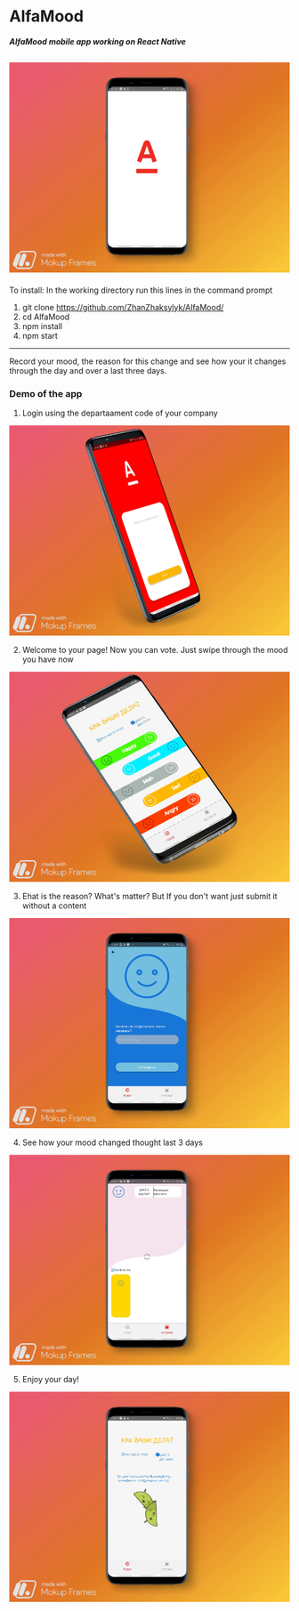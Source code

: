 # AlfaMood

#### *AlfaMood mobile app working on React Native*

![Alfa mood](loading.png)
----------------------------------------------------------------
To install:
  In the working directory run this lines in the command prompt
  1) git clone https://github.com/ZhanZhaksylyk/AlfaMood/
  2) cd AlfaMood
  3) npm install
  4) npm start
 
 ----------------------------------------------------------------
 
 Record your mood, the reason for this change and see how your it changes through the day and over a last three days.
 
 ### Demo of the app
 
 1. Login using the departaament code of your company
 
 ![Login page](login.png)
 
 2. Welcome to your page! Now you can vote. Just swipe through the mood you have now
 
 ![Vote page](vote.png)
 
 3. Ehat is the reason? What's matter? But If you don't want just submit it without a content
 
 ![Reason entering page](reason.png)
 
 4. See how your mood changed thought last 3 days
 
 ![History page](history.png)
 
 5. Enjoy your day!
 
 ![Enjoy](waiting.png)
